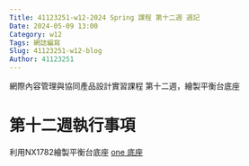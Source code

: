 ```yaml
---
Title: 41123251-w12-2024 Spring 課程 第十二週 週記
Date: 2024-05-09 13:00
Category: w12
Tags: 網誌編寫
Slug: 41123251-w12-blog
Author: 41123251
---
```


網際內容管理與協同產品設計實習課程 第十二週，繪製平衡台底座

<!-- PELICAN_END_SUMMARY -->

# 第十二週執行事項
利用NX1782繪製平衡台底座
[one 底座](https://gist.github.com/41123251/ac2633a549cd3a0501862f87dd9defd1#file-0001-py)



